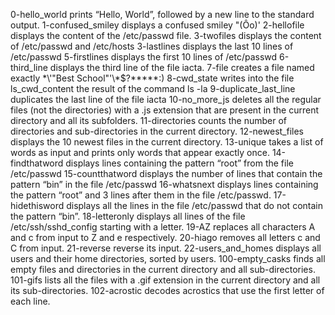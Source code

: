 0-hello_world prints “Hello, World”, followed by a new line to the standard output.
1-confused_smiley displays a confused smiley "(Ôo)'
2-hellofile displays the content of the /etc/passwd file.
3-twofiles displays  the content of /etc/passwd and /etc/hosts
3-lastlines displays the last 10 lines of /etc/passwd
5-firstlines displays the first 10 lines of /etc/passwd
6-third_line displays the third line of the file iacta.
7-file creates a file named exactly \*\\'"Best School"\'\\*$\?\*\*\*\*\*:)
8-cwd_state writes into the file ls_cwd_content the result of the command ls -la
9-duplicate_last_line duplicates the last line of the file iacta
10-no_more_js deletes all the regular files (not the directories) with a .js extension that are present in the current directory and all its subfolders.
11-directories counts the number of directories and sub-directories in the current directory.
12-newest_files displays the 10 newest files in the current directory.
13-unique takes a list of words as input and prints only words that appear exactly once.
14-findthatword displays lines containing the pattern “root” from the file /etc/passwd
15-countthatword displays the number of lines that contain the pattern “bin” in the file /etc/passwd
16-whatsnext displays lines containing the pattern “root” and 3 lines after them in the file /etc/passwd.
17-hidethisword displays all the lines in the file /etc/passwd that do not contain the pattern “bin”.
18-letteronly displays  all lines of the file /etc/ssh/sshd_config starting with a letter.
19-AZ replaces all characters A and c from input to Z and e respectively.
20-hiago removes all letters c and C from input.
21-reverse reverse its input.
22-users_and_homes displays all users and their home directories, sorted by users.
100-empty_casks  finds all empty files and directories in the current directory and all sub-directories.
101-gifs lists all the files with a .gif extension in the current directory and all its sub-directories.
102-acrostic decodes acrostics that use the first letter of each line.
